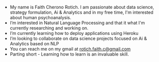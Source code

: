 - My name is Faith Cherono Rotich. I am passionate about data science, strategy formulation, Ai & Analytics and in my free time, I'm interested about human psychoanalysis. 
- I’m interested in Natural Language Processing and that it what I'm currently researching and working on.
- I’m currently learning how to deploy applications using Heroku
- I’m looking to collaborate on data science projects focused on Ai & Analytics based on NLP
- You can reach me on my gmail at rotich.faith.c@gmail.com
- Parting short - Learning how to learn is an invaluable skill. 
<!---
cheronoF/cheronoF is a ✨ special ✨ repository because its `README.md` (this file) appears on your GitHub profile.
You can click the Preview link to take a look at your changes.
--->
